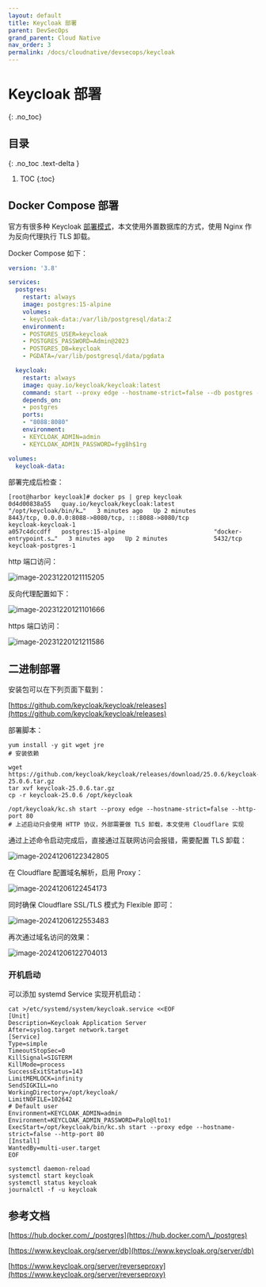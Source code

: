 ```yaml
---
layout: default
title: Keycloak 部署
parent: DevSecOps
grand_parent: Cloud Native
nav_order: 3
permalink: /docs/cloudnative/devsecops/keycloak
---
```


# Keycloak 部署

{: .no_toc}

## 目录

{: .no_toc .text-delta }


1. TOC
{:toc}

## Docker Compose 部署

官方有很多种 Keycloak [部署模式](https://www.keycloak.org/guides#server)，本文使用外置数据库的方式，使用 Nginx 作为反向代理执行 TLS 卸载。

Docker Compose 如下：

```yaml
version: '3.8'

services:
  postgres:
    restart: always
    image: postgres:15-alpine
    volumes:
    - keycloak-data:/var/lib/postgresql/data:Z
    environment:
    - POSTGRES_USER=keycloak
    - POSTGRES_PASSWORD=Admin@2023
    - POSTGRES_DB=keycloak
    - PGDATA=/var/lib/postgresql/data/pgdata

  keycloak:
    restart: always
    image: quay.io/keycloak/keycloak:latest
    command: start --proxy edge --hostname-strict=false --db postgres --db-url-host postgres --db-username keycloak --db-password Admin@2023
    depends_on:
    - postgres
    ports:
    - "8088:8080"
    environment:
    - KEYCLOAK_ADMIN=admin
    - KEYCLOAK_ADMIN_PASSWORD=fyg8h$1rg

volumes:
  keycloak-data:
```

部署完成后检查：

```shell
[root@harbor keycloak]# docker ps | grep keycloak
0d4d00838a55   quay.io/keycloak/keycloak:latest           "/opt/keycloak/bin/k…"   3 minutes ago   Up 2 minutes             8443/tcp, 0.0.0.0:8088->8080/tcp, :::8088->8080/tcp                                       keycloak-keycloak-1
a057c4dccdff   postgres:15-alpine                         "docker-entrypoint.s…"   3 minutes ago   Up 2 minutes             5432/tcp                                                                                  keycloak-postgres-1
```

http 端口访问：

![image-20231220121115205](../../../pics/image-20231220121115205.png)

反向代理配置如下：

![image-20231220121101666](../../../pics/image-20231220121101666.png)

https 端口访问：

![image-20231220121211586](../../../pics/image-20231220121211586.png)

## 二进制部署

安装包可以在下列页面下载到：

[https://github.com/keycloak/keycloak/releases](https://github.com/keycloak/keycloak/releases)

部署脚本：

```shell
yum install -y git wget jre
# 安装依赖

wget https://github.com/keycloak/keycloak/releases/download/25.0.6/keycloak-25.0.6.tar.gz
tar xvf keycloak-25.0.6.tar.gz
cp -r keycloak-25.0.6 /opt/keycloak

/opt/keycloak/kc.sh start --proxy edge --hostname-strict=false --http-port 80
# 上述启动只会使用 HTTP 协议，外部需要做 TLS 卸载，本文使用 Cloudflare 实现
```

通过上述命令启动完成后，直接通过互联网访问会报错，需要配置 TLS 卸载：

![image-20241206122342805](../../../pics/image-20241206122342805.png)

在 Cloudflare 配置域名解析，启用 Proxy：

![image-20241206122454173](../../../pics/image-20241206122454173.png)

同时确保 Cloudflare SSL/TLS 模式为 Flexible 即可：

![image-20241206122553483](../../../pics/image-20241206122553483.png)

再次通过域名访问的效果：

![image-20241206122704013](../../../pics/image-20241206122704013.png)

### 开机启动

可以添加 systemd Service 实现开机启动：

```shell
cat >/etc/systemd/system/keycloak.service <<EOF
[Unit]
Description=Keycloak Application Server
After=syslog.target network.target
[Service]
Type=simple
TimeoutStopSec=0
KillSignal=SIGTERM
KillMode=process
SuccessExitStatus=143
LimitMEMLOCK=infinity
SendSIGKILL=no
WorkingDirectory=/opt/keycloak/
LimitNOFILE=102642
# Default user
Environment=KEYCLOAK_ADMIN=admin
Environment=KEYCLOAK_ADMIN_PASSWORD=Palo@lto1!
ExecStart=/opt/keycloak/bin/kc.sh start --proxy edge --hostname-strict=false --http-port 80
[Install]
WantedBy=multi-user.target
EOF

systemctl daemon-reload
systemctl start keycloak
systemctl status keycloak
journalctl -f -u keycloak
```



## 参考文档

[https://hub.docker.com/_/postgres](https://hub.docker.com/\_/postgres)

[https://www.keycloak.org/server/db](https://www.keycloak.org/server/db)

[https://www.keycloak.org/server/reverseproxy](https://www.keycloak.org/server/reverseproxy)

